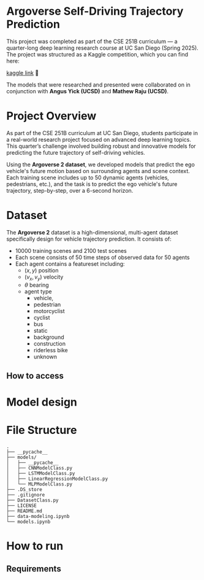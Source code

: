 # Argoverse Self-Driving Trajectory Prediction

This project was completed as part of the CSE 251B curriculum — a quarter-long deep learning research course at UC San Diego (Spring 2025). The project was structured as a Kaggle competition, which you can find here:

[kaggle link](https://www.kaggle.com/competitions/cse-251-b-2025) 📲

The models that were researched and presented were collaborated on in conjunction with **Angus Yick (UCSD)** and **Mathew Raju (UCSD)**.

# Project Overview

As part of the CSE 251B curriculum at UC San Diego, students participate in a 
real-world research project focused on advanced deep learning topics. This quarter’s challenge involved building 
robust and innovative models for predicting the future trajectory of self-driving vehicles.

Using the **Argoverse 2 dataset**, we developed models that predict the ego vehicle's future motion based on surrounding agents 
and scene context. Each training scene includes up to 50 dynamic agents (vehicles, pedestrians, etc.), and the task is to 
predict the ego vehicle's future trajectory, step-by-step, over a 6-second horizon.

# Dataset
The **Argoverse 2** dataset is a high-dimensional, multi-agent dataset specifically design for vehicle trajectory prediction. It consists of:

- 10000 training scenes and 2100 test scenes
- Each scene consists of 50 time steps of observed data for 50 agents
- Each agent contains a featureset including:
    - $(x, y)$ position
    - $(v_x, v_y)$ velocity
    - $\theta$ bearing
    - agent type
        - vehicle,
        - pedestrian
        - motorcyclist
        - cyclist
        - bus
        - static
        - background
        - construction
        - riderless bike
        - unknown

## How to access

# Model design

# File Structure
```
.
├── __pycache__
├── models/
│   ├── __pycache__
│   ├── CNNModelClass.py
│   ├── LSTMModelClass.py
│   ├── LinearRegressionModelClass.py
│   └── MLPModelClass.py
├── .DS_store
├── .gitignore
├── DatasetClass.py
├── LICENSE
├── README.md
├── data-modeling.ipynb
└── models.ipynb
```

# How to run

## Requirements
